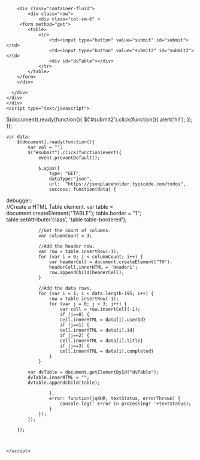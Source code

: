 <!DOCTYPE html PUBLIC "-//W3C//DTD HTML 4.01 Transitional//EN" "http://www.w3.org/TR/html4/loose.dtd">
<html>
    <head>
        <meta http-equiv="Content-Type" content="text/html; charset=UTF-8">
        <title>Insert title here</title>
    </head>
  <link rel="stylesheet" href="https://maxcdn.bootstrapcdn.com/bootstrap/3.3.7/css/bootstrap.min.css">
  <script src="https://ajax.googleapis.com/ajax/libs/jquery/3.3.1/jquery.min.js"></script>
  <script src="https://maxcdn.bootstrapcdn.com/bootstrap/3.3.7/js/bootstrap.min.js"></script>
	<body>
		
		

		<div class="container-fluid">
			<div class="row">
				<div class="col-sm-6" >
		 <form method="get">
            <table>
                <tr>
                    <td><input type="button" value="submit" id="submit"> </td>
					<td><input type="button" value="submit2" id="submit2"> </td>
                    <div id="dvTable"></div>
                </tr>
            </table>
        </form>
		</div>

	  </div>
	</div>
	</div>
    <script type="text/javascript">
  $(document).ready(function(){
    $('#submit2').click(function(){
       alert('hi!');
    });
  });
				
	var data;
        $(document).ready(function(){
            var val = "";
            $("#submit").click(function(event){
                event.preventDefault();

                $.ajax({
                    type: "GET",
                    dataType:"json",
                    url:  "https://jsonplaceholder.typicode.com/todos",
                    success: function(data) {
debugger;  
				//Create a HTML Table element.
				var table = document.createElement("TABLE");
				table.border = "1";
				table.setAttribute('class', 'table table-bordered');
			 
				//Get the count of columns.
				var columnCount = 3;
			 
				//Add the header row.
				var row = table.insertRow(-1);
				for (var i = 0; i < columnCount; i++) {
					var headerCell = document.createElement("TH");
					headerCell.innerHTML = 'Header1';
					row.appendChild(headerCell);
				}
			 
				//Add the data rows.
				for (var i = 1; i < data.length-195; i++) {
					row = table.insertRow(-1);
					for (var j = 0; j < 3; j++) {
						var cell = row.insertCell(-1);
						if (j==0) {
						cell.innerHTML = data[i].userId}
						if (j==1) {
						cell.innerHTML = data[i].id}
						if (j==2) {
						cell.innerHTML = data[i].title}
						if (j==3) {
						cell.innerHTML = data[i].completed}
					}
				}
		 
			var dvTable = document.getElementById("dvTable");
			dvTable.innerHTML = "";
			dvTable.appendChild(table);
					
                    },
                    error: function(jqXHR, textStatus, errorThrown) {
                        console.log(' Error in processing! '+textStatus);
                    }
                });
            });	
			
        });
		
		

    </script>
</html>
